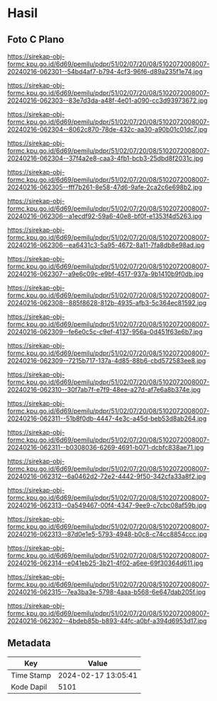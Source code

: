 # Hasil

## Foto C Plano

https://sirekap-obj-formc.kpu.go.id/6d69/pemilu/pdpr/51/02/07/20/08/5102072008007-20240216-062301--54bd4af7-b794-4cf3-96f6-d89a235f1e74.jpg

https://sirekap-obj-formc.kpu.go.id/6d69/pemilu/pdpr/51/02/07/20/08/5102072008007-20240216-062303--83e7d3da-a48f-4e01-a090-cc3d93973672.jpg

https://sirekap-obj-formc.kpu.go.id/6d69/pemilu/pdpr/51/02/07/20/08/5102072008007-20240216-062304--8062c870-78de-432c-aa30-a90b01c01dc7.jpg

https://sirekap-obj-formc.kpu.go.id/6d69/pemilu/pdpr/51/02/07/20/08/5102072008007-20240216-062304--37f4a2e8-caa3-4fb1-bcb3-25dbd8f2031c.jpg

https://sirekap-obj-formc.kpu.go.id/6d69/pemilu/pdpr/51/02/07/20/08/5102072008007-20240216-062305--fff7b261-8e58-47d6-9afe-2ca2c6e698b2.jpg

https://sirekap-obj-formc.kpu.go.id/6d69/pemilu/pdpr/51/02/07/20/08/5102072008007-20240216-062306--a1ecdf92-59a6-40e8-bf0f-e1353f4d5263.jpg

https://sirekap-obj-formc.kpu.go.id/6d69/pemilu/pdpr/51/02/07/20/08/5102072008007-20240216-062306--ea6431c3-5a95-4672-8a11-7fa8db8e98ad.jpg

https://sirekap-obj-formc.kpu.go.id/6d69/pemilu/pdpr/51/02/07/20/08/5102072008007-20240216-062307--a9e6c09c-e9bf-4517-937a-9b1410b9f0db.jpg

https://sirekap-obj-formc.kpu.go.id/6d69/pemilu/pdpr/51/02/07/20/08/5102072008007-20240216-062308--885f8628-812b-4935-afb3-5c364ec81592.jpg

https://sirekap-obj-formc.kpu.go.id/6d69/pemilu/pdpr/51/02/07/20/08/5102072008007-20240216-062309--fe6e0c5c-c9ef-4137-956a-0d451f63e6b7.jpg

https://sirekap-obj-formc.kpu.go.id/6d69/pemilu/pdpr/51/02/07/20/08/5102072008007-20240216-062309--7215b717-137a-4d85-88b6-cbd572583ee8.jpg

https://sirekap-obj-formc.kpu.go.id/6d69/pemilu/pdpr/51/02/07/20/08/5102072008007-20240216-062310--30f7ab7f-e7f9-48ee-a27d-af7e6a8b374e.jpg

https://sirekap-obj-formc.kpu.go.id/6d69/pemilu/pdpr/51/02/07/20/08/5102072008007-20240216-062311--51b8f0db-4447-4e3c-a45d-beb53d8ab264.jpg

https://sirekap-obj-formc.kpu.go.id/6d69/pemilu/pdpr/51/02/07/20/08/5102072008007-20240216-062311--b0308036-6269-4691-b071-dcbfc838ae71.jpg

https://sirekap-obj-formc.kpu.go.id/6d69/pemilu/pdpr/51/02/07/20/08/5102072008007-20240216-062312--6a0462d2-72e2-4442-9f50-342cfa33a8f2.jpg

https://sirekap-obj-formc.kpu.go.id/6d69/pemilu/pdpr/51/02/07/20/08/5102072008007-20240216-062313--0a549467-00f4-4347-9ee9-c7cbc08af59b.jpg

https://sirekap-obj-formc.kpu.go.id/6d69/pemilu/pdpr/51/02/07/20/08/5102072008007-20240216-062313--87d0e1e5-5793-4948-b0c8-c74cc8854ccc.jpg

https://sirekap-obj-formc.kpu.go.id/6d69/pemilu/pdpr/51/02/07/20/08/5102072008007-20240216-062314--e041eb25-3b21-4f02-a6ee-69f30364d611.jpg

https://sirekap-obj-formc.kpu.go.id/6d69/pemilu/pdpr/51/02/07/20/08/5102072008007-20240216-062315--7ea3ba3e-5798-4aaa-b568-6e647dab205f.jpg

https://sirekap-obj-formc.kpu.go.id/6d69/pemilu/pdpr/51/02/07/20/08/5102072008007-20240216-062302--4bdeb85b-b893-44fc-a0bf-a394d6953d17.jpg


## Metadata

| Key        | Value               |
| ---------- | ------------------- |
| Time Stamp | 2024-02-17 13:05:41 |
| Kode Dapil | 5101                |




